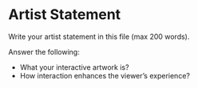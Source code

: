 # Artist Statement

Write your artist statement in this file (max 200 words).

Answer the following:

- What your interactive artwork is?
- How interaction enhances the viewer’s experience?